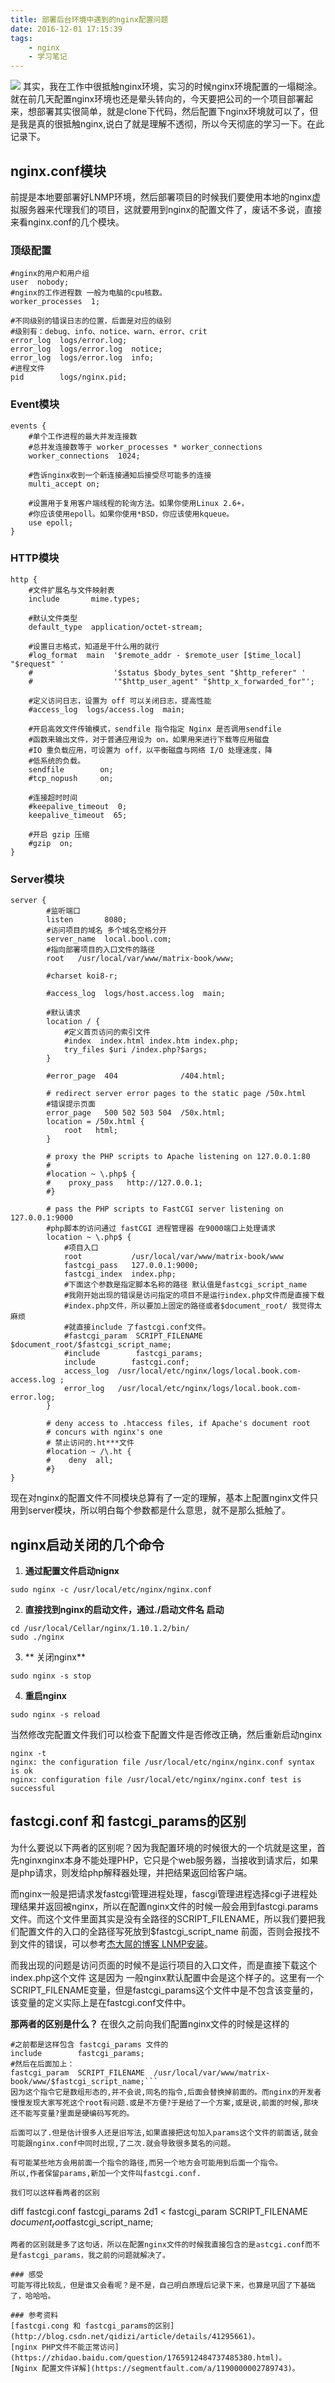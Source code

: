 ```yaml
---
title: 部署后台环境中遇到的nginx配置问题
date: 2016-12-01 17:15:39
tags:
    - nginx
    - 学习笔记
---
```

<img src="https://timgsa.baidu.com/timg?image&quality=80&size=b9999_10000&sec=1510990107790&di=b499cf794a1a4cc6dc2eb2598442ebde&imgtype=0&src=http%3A%2F%2Fimg2.lvyou114.com%2Fsmall%2F2014%2F0805%2F14072340054177.jpg" />
其实，我在工作中很抵触nginx环境，实习的时候nginx环境配置的一塌糊涂。就在前几天配置nginx环境也还是晕头转向的，今天要把公司的一个项目部署起来，想部署其实很简单，就是clone下代码，然后配置下nginx环境就可以了，但是我是真的很抵触nginx,说白了就是理解不透彻，所以今天彻底的学习一下。在此记录下。
<!-- more -->

## nginx.conf模块
前提是本地要部署好LNMP环境，然后部署项目的时候我们要使用本地的nginx虚拟服务器来代理我们的项目，这就要用到nginx的配置文件了，废话不多说，直接来看nginx.conf的几个模块。

### 顶级配置

```
#nginx的用户和用户组
user  nobody;
#nginx的工作进程数 一般为电脑的cpu核数。
worker_processes  1;

#不同级别的错误日志的位置，后面是对应的级别
#级别有：debug、info、notice、warn、error、crit
error_log  logs/error.log;
error_log  logs/error.log  notice;
error_log  logs/error.log  info;
#进程文件
pid        logs/nginx.pid;
```
### Event模块
```
events {
    #单个工作进程的最大并发连接数
    #总并发连接数等于 worker_processes * worker_connections
    worker_connections  1024;

    #告诉nginx收到一个新连接通知后接受尽可能多的连接
    multi_accept on;

    #设置用于复用客户端线程的轮询方法。如果你使用Linux 2.6+，
    #你应该使用epoll。如果你使用*BSD，你应该使用kqueue。
    use epoll;
}
```
### HTTP模块
```
http {
    #文件扩展名与文件映射表
    include       mime.types;

    #默认文件类型
    default_type  application/octet-stream;

    #设置日志格式，知道是干什么用的就行
    #log_format  main  '$remote_addr - $remote_user [$time_local] "$request" '
    #                  '$status $body_bytes_sent "$http_referer" '
    #                  '"$http_user_agent" "$http_x_forwarded_for"';

    #定义访问日志，设置为 off 可以关闭日志，提高性能
    #access_log  logs/access.log  main;

    #开启高效文件传输模式，sendfile 指令指定 Nginx 是否调用sendfile
    #函数来输出文件，对于普通应用设为 on，如果用来进行下载等应用磁盘
    #IO 重负载应用，可设置为 off，以平衡磁盘与网络 I/O 处理速度，降
    #低系统的负载。
    sendfile        on;
    #tcp_nopush     on;

    #连接超时时间
    #keepalive_timeout  0;
    keepalive_timeout  65;

    #开启 gzip 压缩
    #gzip  on;
}
```
### Server模块
```
server {
        #监听端口
        listen       8080;
        #访问项目的域名 多个域名空格分开
        server_name  local.bool.com;
        #指向部署项目的入口文件的路径
        root   /usr/local/var/www/matrix-book/www;

        #charset koi8-r;

        #access_log  logs/host.access.log  main;

        #默认请求
        location / {
            #定义首页访问的索引文件
            #index  index.html index.htm index.php;
            try_files $uri /index.php?$args;
        }

        #error_page  404              /404.html;

        # redirect server error pages to the static page /50x.html
        #错误提示页面
        error_page   500 502 503 504  /50x.html;
        location = /50x.html {
            root   html;
        }

        # proxy the PHP scripts to Apache listening on 127.0.0.1:80
        #
        #location ~ \.php$ {
        #    proxy_pass   http://127.0.0.1;
        #}

        # pass the PHP scripts to FastCGI server listening on 127.0.0.1:9000
        #php脚本的访问通过 fastCGI 进程管理器 在9000端口上处理请求
        location ~ \.php$ {
            #项目入口
            root           /usr/local/var/www/matrix-book/www
            fastcgi_pass   127.0.0.1:9000;
            fastcgi_index  index.php;
            #下面这个参数是指定脚本名称的路径 默认值是fastcgi_script_name
            #我刚开始出现的错误是访问指定的项目不是运行index.php文件而是直接下载
            #index.php文件，所以要加上固定的路径或者$document_root/ 我觉得太麻烦
            #就直接include 了fastcgi.conf文件。
            #fastcgi_param  SCRIPT_FILENAME  $document_root/$fastcgi_script_name;
            #include        fastcgi_params;
            include        fastcgi.conf;
            access_log  /usr/local/etc/nginx/logs/local.book.com-access.log ;
            error_log   /usr/local/etc/nginx/logs/local.book.com-error.log;
        }

        # deny access to .htaccess files, if Apache's document root
        # concurs with nginx's one
        # 禁止访问的.ht***文件
        #location ~ /\.ht {
        #    deny  all;
        #}
}
```
现在对nginx的配置文件不同模块总算有了一定的理解，基本上配置nginx文件只用到server模块，所以明白每个参数都是什么意思，就不是那么抵触了。

## nginx启动关闭的几个命令
1. **通过配置文件启动nignx**
```
sudo nginx -c /usr/local/etc/nginx/nginx.conf
```
2. **直接找到nginx的启动文件，通过./启动文件名 启动**
```
cd /usr/local/Cellar/nginx/1.10.1.2/bin/
sudo ./nginx
```
3. ** 关闭nginx**
```
sudo nginx -s stop
```
4. **重启nginx**
```
sudo nginx -s reload
```
当然修改完配置文件我们可以检查下配置文件是否修改正确，然后重新启动nginx

```
nginx -t
nginx: the configuration file /usr/local/etc/nginx/nginx.conf syntax is ok
nginx: configuration file /usr/local/etc/nginx/nginx.conf test is successful
```
## fastcgi.conf 和 fastcgi_params的区别
为什么要说以下两者的区别呢？因为我配置环境的时候很大的一个坑就是这里，首先nginxnginx本身不能处理PHP，它只是个web服务器，当接收到请求后，如果是php请求，则发给php解释器处理，并把结果返回给客户端。

而nginx一般是把请求发fastcgi管理进程处理，fascgi管理进程选择cgi子进程处理结果并返回被nginx，所以在配置nginx文件的时候一般会用到fastcgi.params文件。而这个文件里面其实是没有全路径的SCRIPT_FILENAME，所以我们要把我们配置文件的入口的全路径写死放到$fastcgi_script_name
前面，否则会报找不到文件的错误，可以参考[杰大屌的博客 LNMP安装](http://bettercuicui.github.io/2016/04/28/php/%E5%AE%89%E8%A3%85lnmp%E7%8E%AF%E5%A2%83/)。

而我出现的问题是访问页面的时候不是运行项目的入口文件，而是直接下载这个index.php这个文件
这是因为 一般nginx默认配置中会是这个样子的。这里有一个SCRIPT_FILENAME变量，但是fastcgi_params这个文件中是不包含该变量的，该变量的定义实际上是在fastcgi.conf文件中。

**那两者的区别是什么？**
在很久之前向我们配置nginx文件的时候是这样的

```
#之前都是这样包含 fastcgi_params 文件的
include        fastcgi_params;
#然后在后面加上：
fastcgi_param  SCRIPT_FILENAME  /usr/local/var/www/matrix-book/www/$fastcgi_script_name;```
因为这个指令它是数组形态的,并不会说,同名的指令,后面会替换掉前面的。而nginx的开发者慢慢发现大家写死这个root有问题.或是不方便?于是给了一个方案,或是说,前面的时候,那块还不能写变量?里面是硬编码写死的。

后面可以了.但是估计很多人还是旧写法,如果直接把这句加入params这个文件的前面话,就会可能跟nginx.conf中同时出现,了二次.就会导致很多莫名的问题。

有可能某些地方会用前面一个指令的路径,而另一个地方会可能用到后面一个指令。
所以,作者保留params,新加一个文件叫fastcgi.conf.

我们可以这样看两者的区别
```
diff fastcgi.conf fastcgi_params
2d1
< fastcgi_param  SCRIPT_FILENAME    $document_root$fastcgi_script_name;
```
两者的区别就是多了这句话，所以在配置nginx文件的时候我直接包含的是astcgi.conf而不是fastcgi_params，我之前的问题就解决了。

### 感受
可能写得比较乱，但是谁又会看呢？是不是，自己明白原理后记录下来，也算是巩固了下基础了，哈哈哈。

### 参考资料
[fastcgi.cong 和 fastcgi_params的区别](http://blog.csdn.net/qidizi/article/details/41295661)。
[nginx PHP文件不能正常访问](https://zhidao.baidu.com/question/1765912484737485380.html)。
[Nginx 配置文件详解](https://segmentfault.com/a/1190000002789743)。




